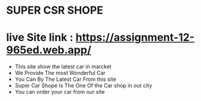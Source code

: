 # SUPER CSR SHOPE
# live Site link : https://assignment-12-965ed.web.app/
* This site show the latest car in marcket 
* We Provide The most Wonderful Car 
* You Can By The Latest Car From this site 
* Super Car Shope Is The One Of the Car shop in out city
* You can order your car from our site